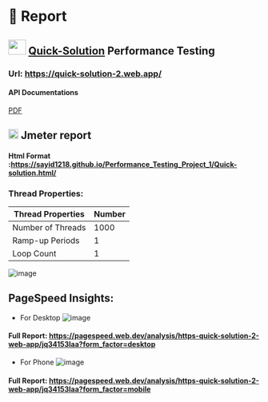 # :page_facing_up: Report
## <img src="https://i.ibb.co/B3rpcB9/20220617-224257-0000-01.png"  width="35" height="30">  [Quick-Solution](https://quick-solution-2.web.app/) Performance Testing
### Url: https://quick-solution-2.web.app/
#### API Documentations
[PDF](https://drive.google.com/file/d/1cI9_7JVvtUjUSqY8ZTs3O4SYrdurudZS/view?usp=sharing)
## <img src="https://upload.wikimedia.org/wikipedia/commons/thumb/7/7e/Apache_Feather_Logo.svg/339px-Apache_Feather_Logo.svg.png?20220805205423"  width="20" height="20"> Jmeter report  
#### Html Format :https://sayid1218.github.io/Performance_Testing_Project_1/Quick-solution.html/
### Thread Properties:

| Thread Properties | Number |
| ------------- | ------------- |
| Number of Threads  | 1000  |
| Ramp-up Periods  | 1  |
| Loop Count  | 1  |

![image](https://github.com/Sayid1218/Performance_Testing_Project_1/assets/97175166/f6b764b1-9aba-4f21-b893-36cdcc2c2569)
 
## PageSpeed Insights:
* For Desktop
![image](https://github.com/Sayid1218/Performance_Testing_Project_1/assets/97175166/03feb246-ebca-4b58-9706-c0ead0bac7f3)
#### Full Report: https://pagespeed.web.dev/analysis/https-quick-solution-2-web-app/jq34153laa?form_factor=desktop
* For Phone
![image](https://github.com/Sayid1218/Performance_Testing_Project_1/assets/97175166/eea51cdd-c99e-4ce1-bc23-7fa54074d372)
#### Full Report: https://pagespeed.web.dev/analysis/https-quick-solution-2-web-app/jq34153laa?form_factor=mobile

